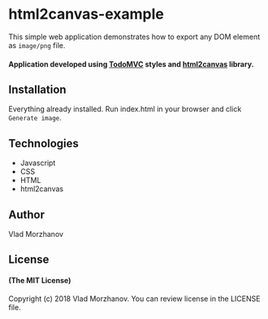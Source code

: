 # html2canvas-example

This simple web application demonstrates how to export any DOM element as `image/png` file.

#### Application developed using <a href="http://todomvc.com/">TodoMVC</a> styles and <a href="https://html2canvas.hertzen.com/">html2canvas</a> library.

## Installation

Everything already installed. Run index.html in your browser and click `Generate image`.

## Technologies

* Javascript
* CSS
* HTML
* html2canvas

## Author

Vlad Morzhanov

## License

#### (The MIT License)

Copyright (c) 2018 Vlad Morzhanov.
You can review license in the LICENSE file.

